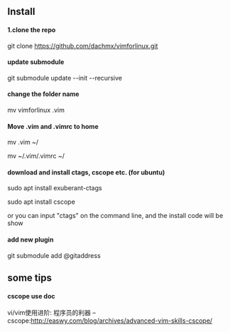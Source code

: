 ## Install

#### 1.clone the repo

git clone https://github.com/dachmx/vimforlinux.git


#### update submodule

git submodule update --init --recursive


#### change the folder name

mv vimforlinux .vim

#### Move .vim and .vimrc to home

mv .vim ~/

mv ~/.vim/.vimrc ~/

#### download and install ctags, cscope etc. (for ubuntu)

sudo apt install exuberant-ctags

sudo apt install cscope

 or you can input "ctags" on the command line, and the install code will be show 


#### add new plugin

 git submodule add @gitaddress
 
 
 ## some tips
 
 
 #### cscope use doc
 
 vi/vim使用进阶: 程序员的利器 – cscope:http://easwy.com/blog/archives/advanced-vim-skills-cscope/
